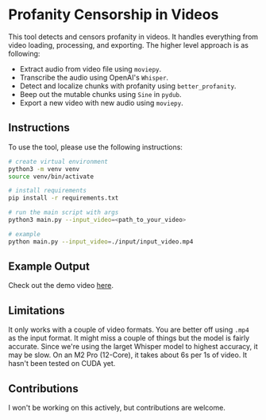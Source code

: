 # Profanity Censorship in Videos
This tool detects and censors profanity in videos. It handles everything from video loading, processing, and exporting. The higher level approach is as following:

- Extract audio from video file using `moviepy`.
- Transcribe the audio using OpenAI's `Whisper`.
- Detect and localize chunks with profanity using `better_profanity`.
- Beep out the mutable chunks using `Sine` in `pydub`.
- Export a new video with new audio using `moviepy`.

## Instructions
To use the tool, please use the following instructions:

```sh
# create virtual environment
python3 -m venv venv
source venv/bin/activate

# install requirements
pip install -r requirements.txt

# run the main script with args
python3 main.py --input_video=<path_to_your_video>

# example
python main.py --input_video=./input/input_video.mp4
```

## Example Output
Check out the demo video [here](https://youtu.be/Vl0ZF66hFcE?si=X3O9Oh0e7YxdYgWA).

## Limitations
It only works with a couple of video formats. You are better off using `.mp4` as the input format. It might miss a couple of things but the model is fairly accurate. Since we're using the larget Whisper model to highest accuracy, it may be slow. On an M2 Pro (12-Core), it takes about 6s per 1s of video. It hasn't been tested on CUDA yet.

## Contributions
I won't be working on this actively, but contributions are welcome.